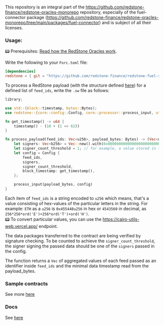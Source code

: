 This repository is an integral part of the https://github.com/redstone-finance/redstone-oracles-monorepo repository,
especially of the fuel-connector
package (https://github.com/redstone-finance/redstone-oracles-monorepo/tree/main/packages/fuel-connector)
and is subject of all their licenses.

### Usage:

📟
Prerequisites: [Read how the RedStone Oracles work](https://docs.redstone.finance/docs/smart-contract-devs/how-it-works).

Write the following to your `Forc.toml` file:

```toml
[dependencies]
redstone = { git = "https://github.com/redstone-finance/redstone-fuel-sdk", branch = "sway-0.63.1" }
```

To process a RedStone payload (with the structure
defined [here](https://docs.redstone.finance/docs/smart-contract-devs/how-it-works#data-packing-off-chain-data-encoding))
for a defined list of `feed_ids`, write the `.sw` file as follows:

```rust
library;

use std::{block::timestamp, bytes::Bytes};
use redstone::{core::config::Config, core::processor::process_input, utils::vec::*};

fn get_timestamp() -> u64 {
    timestamp() - (10 + (1 << 62))
}

fn process_payload(feed_ids: Vec<u256>, payload_bytes: Bytes) -> (Vec<u256>, u64) {
    let signers: Vec<b256> = Vec::new().with(0x00000000000000000000000012470f7aba85c8b81d63137dd5925d6ee114952b);
    let signer_count_threshold = 1; // for example, a value stored in the contract
    let config = Config {
        feed_ids,
        signers,
        signer_count_threshold,
        block_timestamp: get_timestamp(),
    };

    process_input(payload_bytes, config)
}
```

Each item of `feed_ids` is a string encoded to `u256` which means, that's a value
consisting of hex-values of the particular letters in the string. For example:
`ETH` as a `u256` is `0x455448u256` in hex or `4543560` in decimal,
as `256*256*ord('E')+256*ord('T')+ord('H')`.
<br />
📟 To convert particular values, you can use the https://cairo-utils-web.vercel.app/ endpoint.<br />

The data packages transferred to the contract are being verified by signature checking.
To be counted to achieve the `signer_count_threshold`, the signer signing the passed data
should be one of the `signers` passed in the config.

The function returns a `Vec` of aggregated values of each feed passed as an identifier inside `feed_ids`
and the minimal data timestamp read from the payload_bytes.

### Sample contracts

See
more [here](https://github.com/redstone-finance/redstone-oracles-monorepo/blob/main/packages/fuel-connector/sway/contract/README.md)

### Docs

See [here](https://redstone-docs-git-fuel-docs-redstone-finance.vercel.app/sway/redstone/index.html)
